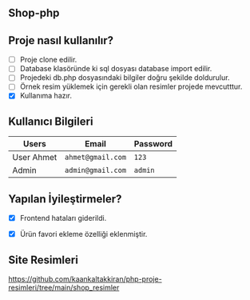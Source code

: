 ﻿## Shop-php  
 
 ## Proje nasıl kullanılır?
- [ ] Proje clone edilir.
- [ ] Database klasöründe ki sql dosyası database import edilir.
- [ ] Projedeki db.php dosyasındaki bilgiler doğru şekilde doldurulur.
- [ ] Örnek resim yüklemek için gerekli olan resimler projede mevcutttur.
- [X] Kullanıma hazır.

 ## Kullanıcı Bilgileri
 
| Users               |Email                          |Password                         |
|----------------|-------------------------------|-----------------------------|
|User Ahmet          |`ahmet@gmail.com`              |`123`           |
|Admin                |`admin@gmail.com`             |`admin`

 ## Yapılan İyileştirmeler?
- [X] Frontend hataları giderildi.
- [X] Ürün favori ekleme özelliği eklenmiştir.
 

      
## Site Resimleri

https://github.com/kaankaltakkiran/php-proje-resimleri/tree/main/shop_resimler
